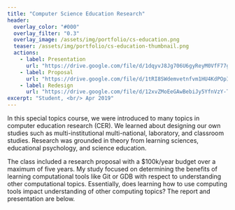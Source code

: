 ```yaml
---
title: "Computer Science Education Research"
header:
  overlay_color: "#000"
  overlay_filter: "0.3"
  overlay_image: /assets/img/portfolio/cs-education.png
  teaser: /assets/img/portfolio/cs-education-thumbnail.png
  actions:
    - label: Presentation
      url: "https://drive.google.com/file/d/1dqyvJ8Jg706U6gyReyM0VfF77gEKkV-3/view?usp=sharing"
    - label: Proposal
      url: "https://drive.google.com/file/d/1tRI8SWdemvetnfvm1HU4KdPOpI0l3RUR/view?usp=sharing"
    - label: Redesign
      url: "https://drive.google.com/file/d/12xvZMoEeGAwBebiJy5YfnVzY-TOypZRC/view?usp=sharing"
excerpt: "Student, <br/> Apr 2019"
---
```


In this special topics course, we were introduced to many topics in computer
education research (CER).  We learned about designing our own studies such as
multi-institutional multi-national, laboratory, and classroom studies.  Research
was grounded in theory from learning sciences, educational psychology, and
science education.

The class included a research proposal with a $100k/year budget over a maximum
of five years.  My study focused on determining the benefits of learning
computational tools like Git or GDB with respect to understanding other
computational topics.  Essentially, does learning how to use computing tools
impact understanding of other computing topics?  The report and presentation are
below.
